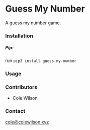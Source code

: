 # Guess My Number
A guess my number game.


### Installation
##### Pip:
run `pip3 install guess-my-number`

### Usage
### Contributors
 - Cole Wilson
### Contact
<cole@colewilson.xyz>